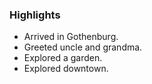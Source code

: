 ### Highlights

* Arrived in Gothenburg.
* Greeted uncle and grandma.
* Explored a garden.
* Explored downtown.
